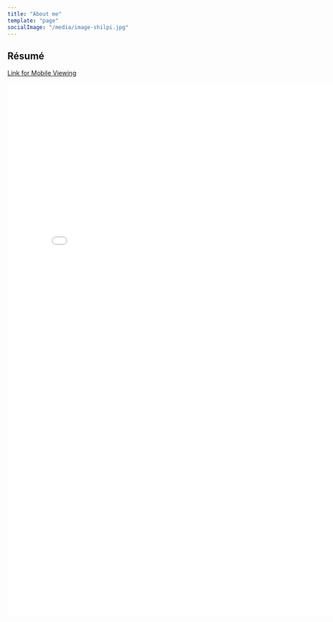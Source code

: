```yaml
---
title: "About me"
template: "page"
socialImage: "/media/image-shilpi.jpg"
---
```

  
<h2>Résumé</h2> 

[Link for Mobile Viewing](https://drive.google.com/file/d/1H20Vmtli8wbpCutjiOuoASLV_i_iDHss/view?usp=sharing)

<embed src="/Shilpi_Agrawal_Product_CV_2024_01_04.pdf" width="800px" height="1200px" />
